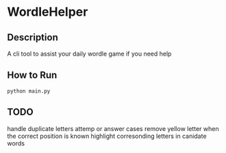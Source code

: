 # WordleHelper

## Description
A cli tool to assist your daily wordle game if you need help

## How to Run
`python main.py`

## TODO
handle duplicate letters attemp or answer cases
remove yellow letter when the correct position is known
highlight corresonding letters in canidate words